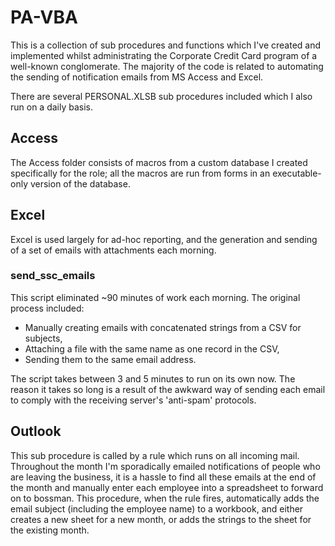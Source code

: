 # PA-VBA
This is a collection of sub procedures and functions which I've created and implemented whilst administrating the Corporate Credit Card program of a well-known conglomerate. The majority of the code is related to automating the sending of notification emails from MS Access and Excel.

There are several PERSONAL.XLSB sub procedures included which I also run on a daily basis.

## Access

The Access folder consists of macros from a custom database I created specifically for the role; all the macros are run from forms in an executable-only version of the database.

## Excel

Excel is used largely for ad-hoc reporting, and the generation and sending of a set of emails with attachments each morning.

### send_ssc_emails

This script eliminated \~90 minutes of work each morning. The original process included:
- Manually creating emails with concatenated strings from a CSV for subjects,
- Attaching a file with the same name as one record in the CSV,
- Sending them to the same email address.

The script takes between 3 and 5 minutes to run on its own now. The reason it takes so long is a result of the awkward way of sending each email to comply with the receiving server's 'anti-spam' protocols.

## Outlook

This sub procedure is called by a rule which runs on all incoming mail.
Throughout the month I'm sporadically emailed notifications of people who are leaving the business, it is a hassle to find all these emails at the end of the month and manually enter each employee into a spreadsheet to forward on to bossman.
This procedure, when the rule fires, automatically adds the email subject (including the employee name) to a workbook, and either creates a new sheet for a new month, or adds the strings to the sheet for the existing month.
